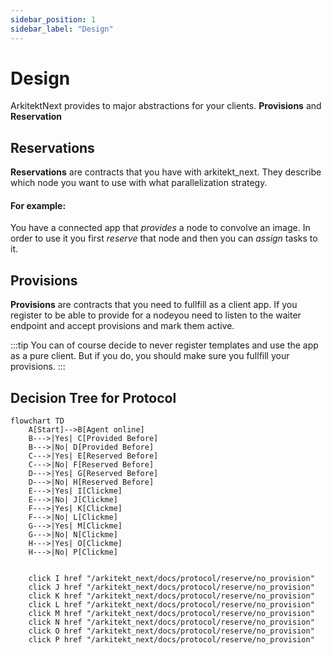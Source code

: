 ```yaml
---
sidebar_position: 1
sidebar_label: "Design"
---
```


# Design

ArkitektNext provides to major abstractions for your clients.
**Provisions** and **Reservation**

## Reservations

**Reservations** are contracts that you have with arkitekt_next. They describe
which node you want to use with what parallelization strategy.

#### For example:

You have a connected app that _provides_ a node to convolve an image. In order
to use it you first _reserve_ that node and then you can _assign_ tasks to it.

## Provisions

**Provisions** are contracts that you need to fullfill as a client app.
If you register to be able to provide for a nodeyou need to listen to the waiter endpoint and accept provisions and mark them active.

:::tip
You can of course decide to never register templates and use the
app as a pure client. But if you do, you should make sure you fullfill your
provisions.
:::

## Decision Tree for Protocol

```mermaid
flowchart TD
    A[Start]-->B[Agent online]
    B--->|Yes| C[Provided Before]
    B--->|No| D[Provided Before]
    C--->|Yes| E[Reserved Before]
    C--->|No| F[Reserved Before]
    D--->|Yes| G[Reserved Before]
    D--->|No| H[Reserved Before]
    E--->|Yes| I[Clickme]
    E--->|No| J[Clickme]
    F--->|Yes| K[Clickme]
    F--->|No| L[Clickme]
    G--->|Yes| M[Clickme]
    G--->|No| N[Clickme]
    H--->|Yes| O[Clickme]
    H--->|No| P[Clickme]


    click I href "/arkitekt_next/docs/protocol/reserve/no_provision"
    click J href "/arkitekt_next/docs/protocol/reserve/no_provision"
    click K href "/arkitekt_next/docs/protocol/reserve/no_provision"
    click L href "/arkitekt_next/docs/protocol/reserve/no_provision"
    click M href "/arkitekt_next/docs/protocol/reserve/no_provision"
    click N href "/arkitekt_next/docs/protocol/reserve/no_provision"
    click O href "/arkitekt_next/docs/protocol/reserve/no_provision"
    click P href "/arkitekt_next/docs/protocol/reserve/no_provision"

```
